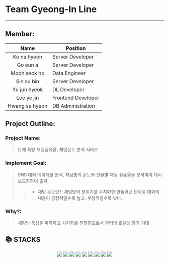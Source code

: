 # Team Gyeong-In Line
----------------------------------------------------------------------------------------
## Member: 
|Name|Position|
|:---:|---|
|Ko na hyeon|Server Developer|
|Go eun a|Server Developer|
|Moon seok ho|Data Engineer|
|Sin su bin|Server Developer|
|Yu jun hyeok|DL Developer|
|Lee ye jin|Frontend Developer|
|Hwang se hyeon|DB Administration|

## Project Outline:
### Project Name: 
> 단체 톡방 채팅점유율, 채팅온도 분석 서비스
### Implement Goal: 
> SNS 대화 데이터를 분석, 채팅방의 온도와 인물별 채팅 점유율을 분석하여 대시보드화하여 출력
>> * 채팅 온도란?: 채팅방의 분위기를 수치화한 만들어낸 단위로 대화의 내용이 긍정적일수록 높고, 부정적일수록 낮다.
### Why?: 
> 채팅방 특성을 파악하고 시각화를 진행함으로서 관리의 효율성 증가 기대

## 📚 STACKS

<div align=center> 
  <img src="https://img.shields.io/badge/python-3776AB?style=for-the-badge&logo=python&logoColor=white"> 
  <img src="https://img.shields.io/badge/mysql-4479A1?style=for-the-badge&logo=mysql&logoColor=white">
  <img src="https://img.shields.io/badge/flask-000000?style=for-the-badge&logo=flask&logoColor=white"> 
  
  <img src="https://img.shields.io/badge/html5-E34F26?style=for-the-badge&logo=html5&logoColor=white"> 
  <img src="https://img.shields.io/badge/css-1572B6?style=for-the-badge&logo=css3&logoColor=white"> 
  <img src="https://img.shields.io/badge/javascript-F7DF1E?style=for-the-badge&logo=javascript&logoColor=black">
  <img src="https://img.shields.io/badge/react-61DAFB?style=for-the-badge&logo=react&logoColor=black"> 
  
  <img src="https://img.shields.io/badge/github-181717?style=for-the-badge&logo=github&logoColor=white">
  <img src="https://img.shields.io/badge/git-F05032?style=for-the-badge&logo=git&logoColor=white">
</div>
